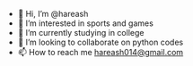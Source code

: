 - 👋 Hi, I’m @hareash
- 👀 I’m interested in sports and games
- 🌱 I’m currently studying in college
- 💞️ I’m looking to collaborate on python codes
- 📫 How to reach me hareash014@gmail.com

<!---
hareash is a ✨ special ✨ repository because its `README.md` (this file) appears on your GitHub profile.
You can click the Preview link to take a look at your changes.
--->

